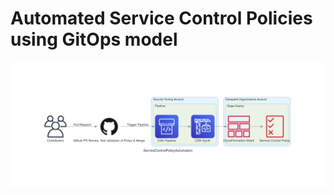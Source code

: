 # Automated Service Control Policies using GitOps model


![Automation Architecture](servicecontrolpolicyautomation.png)